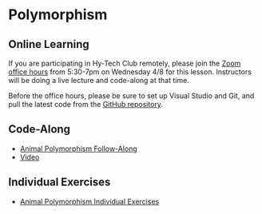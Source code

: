 # Polymorphism

## Online Learning
If you are participating in Hy-Tech Club remotely, please join the [Zoom office hours](https://hyland.zoom.us/j/146006550?pwd=VUtxTFplN01TSCtBY3Q0UmZRTndCdz09) from 5:30-7pm on Wednesday 4/8 for this lesson. Instructors will be doing a live lecture and code-along at that time.

Before the office hours, please be sure to set up Visual Studio and Git, and pull the latest code from the [GitHub repository](https://github.com/hylandtechoutreach/htc-cs-102).

## Code-Along
- [Animal Polymorphism Follow-Along](AnimalPolymorphismFollowAlong.md)
- [Video](https://www.youtube.com/watch?v=ZbGGNV4EvOk&list=PL1P_sExxi-9PSNwmays_UE8JYllVu7P7u&index=38&t=0s)

## Individual Exercises
- [Animal Polymorphism Individual Exercises](AnimalPolymorphismIndividualExercises.md)
